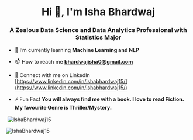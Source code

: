 <h1 align="center">Hi 👋, I'm Isha Bhardwaj</h1>

<h3 align="center">A Zealous Data Science and Data Analytics Professional with Statistics Major</h3>

- 🌱 I’m currently learning **Machine Learning and NLP**

- 📫 How to reach me **bhardwajisha0@gmail.com**

- 📝 Connect with me on LinkedIn [https://www.linkedin.com/in/ishabhardwaj15/](https://www.linkedin.com/in/ishabhardwaj15/)

- ⚡ Fun Fact **You will always find me with a book. I love to read Fiction. My favourite Genre is Thriller/Mystery.**

<p>&nbsp;<img align="center" src="https://github-readme-stats.vercel.app/api?username=IshaBhardwaj15&show_icons=true&locale=en" alt="IshaBhardwaj15" /></p>

<p><img align="left" src="https://github-readme-streak-stats.herokuapp.com/?user=IshaBhardwaj15&" alt="IshaBhardwaj15" /></p>
